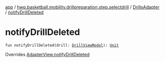 [app](../../index.md) / [hwp.basketball.mobility.drillpreparation.step.selectdrill](../index.md) / [DrillsAdapter](index.md) / [notifyDrillDeleted](.)

# notifyDrillDeleted

`fun notifyDrillDeleted(drill: `[`DrillViewModel`](../../hwp.basketball.mobility.entitiy.drills/-drill-view-model/index.md)`): `[`Unit`](https://kotlinlang.org/api/latest/jvm/stdlib/kotlin/-unit/index.html)

Overrides [AdapterView.notifyDrillDeleted](../-drills-contract/-adapter-view/notify-drill-deleted.md)

